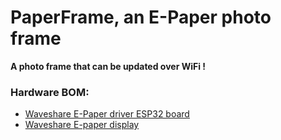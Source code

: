 PaperFrame, an E-Paper photo frame
==================================

**A photo frame that can be updated over WiFi !**

### Hardware BOM:
- [Waveshare E-Paper driver ESP32 board](https://www.waveshare.com/e-paper-esp32-driver-board.htm)
- [Waveshare E-paper display](https://www.waveshare.com/7.5inch-e-paper-b.htm)